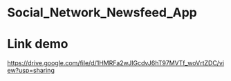 # Social_Network_Newsfeed_App
# Link demo
https://drive.google.com/file/d/1HMRFa2wJIGcdvJ6hT97MVTf_woVrtZDC/view?usp=sharing
